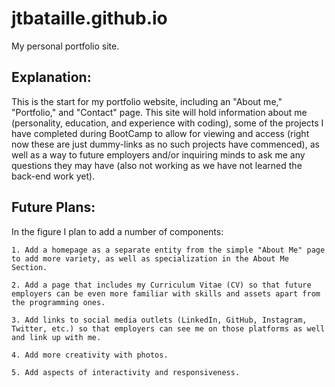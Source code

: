 # jtbataille.github.io
My personal portfolio site.

## Explanation:

This is the start for my portfolio website, including an "About me," "Portfolio," and "Contact" page. This site will hold information about me (personality, education, and experience with coding), some of the projects I have completed during BootCamp to allow for viewing and access (right now these are just dummy-links as no such projects have commenced), as well as a way to future employers and/or inquiring minds to ask me any questions they may have (also not working as we have not learned the back-end work yet).

## Future Plans:

In the figure I plan to add a number of components:
    
    1. Add a homepage as a separate entity from the simple "About Me" page to add more variety, as well as specialization in the About Me Section.
    
    2. Add a page that includes my Curriculum Vitae (CV) so that future employers can be even more familiar with skills and assets apart from the programming ones.
    
    3. Add links to social media outlets (LinkedIn, GitHub, Instagram, Twitter, etc.) so that employers can see me on those platforms as well and link up with me.
    
    4. Add more creativity with photos.
    
    5. Add aspects of interactivity and responsiveness.
